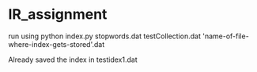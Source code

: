 # IR_assignment

run using python index.py stopwords.dat testCollection.dat 'name-of-file-where-index-gets-stored'.dat

Already saved the index in testidex1.dat
